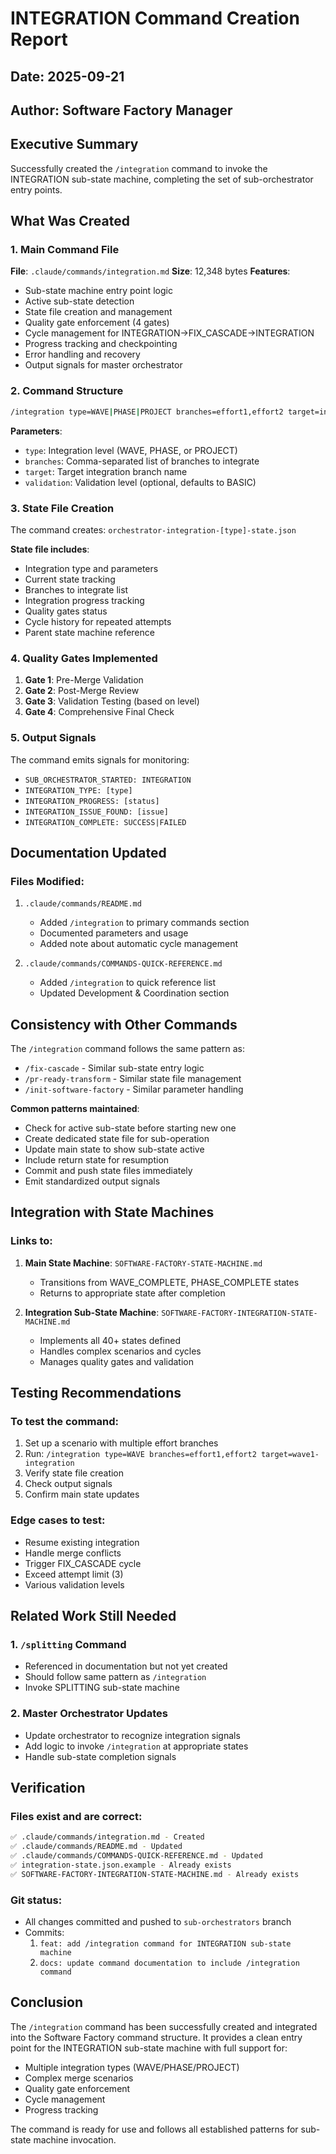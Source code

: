 # INTEGRATION Command Creation Report

## Date: 2025-09-21
## Author: Software Factory Manager

## Executive Summary
Successfully created the `/integration` command to invoke the INTEGRATION sub-state machine, completing the set of sub-orchestrator entry points.

## What Was Created

### 1. Main Command File
**File**: `.claude/commands/integration.md`
**Size**: 12,348 bytes
**Features**:
- Sub-state machine entry point logic
- Active sub-state detection
- State file creation and management
- Quality gate enforcement (4 gates)
- Cycle management for INTEGRATION→FIX_CASCADE→INTEGRATION
- Progress tracking and checkpointing
- Error handling and recovery
- Output signals for master orchestrator

### 2. Command Structure
```bash
/integration type=WAVE|PHASE|PROJECT branches=effort1,effort2 target=integration-branch validation=BASIC|FULL|COMPREHENSIVE
```

**Parameters**:
- `type`: Integration level (WAVE, PHASE, or PROJECT)
- `branches`: Comma-separated list of branches to integrate
- `target`: Target integration branch name
- `validation`: Validation level (optional, defaults to BASIC)

### 3. State File Creation
The command creates: `orchestrator-integration-[type]-state.json`

**State file includes**:
- Integration type and parameters
- Current state tracking
- Branches to integrate list
- Integration progress tracking
- Quality gates status
- Cycle history for repeated attempts
- Parent state machine reference

### 4. Quality Gates Implemented
1. **Gate 1**: Pre-Merge Validation
2. **Gate 2**: Post-Merge Review
3. **Gate 3**: Validation Testing (based on level)
4. **Gate 4**: Comprehensive Final Check

### 5. Output Signals
The command emits signals for monitoring:
- `SUB_ORCHESTRATOR_STARTED: INTEGRATION`
- `INTEGRATION_TYPE: [type]`
- `INTEGRATION_PROGRESS: [status]`
- `INTEGRATION_ISSUE_FOUND: [issue]`
- `INTEGRATION_COMPLETE: SUCCESS|FAILED`

## Documentation Updated

### Files Modified:
1. `.claude/commands/README.md`
   - Added `/integration` to primary commands section
   - Documented parameters and usage
   - Added note about automatic cycle management

2. `.claude/commands/COMMANDS-QUICK-REFERENCE.md`
   - Added `/integration` to quick reference list
   - Updated Development & Coordination section

## Consistency with Other Commands

The `/integration` command follows the same pattern as:
- `/fix-cascade` - Similar sub-state entry logic
- `/pr-ready-transform` - Similar state file management
- `/init-software-factory` - Similar parameter handling

**Common patterns maintained**:
- Check for active sub-state before starting new one
- Create dedicated state file for sub-operation
- Update main state to show sub-state active
- Include return state for resumption
- Commit and push state files immediately
- Emit standardized output signals

## Integration with State Machines

### Links to:
1. **Main State Machine**: `SOFTWARE-FACTORY-STATE-MACHINE.md`
   - Transitions from WAVE_COMPLETE, PHASE_COMPLETE states
   - Returns to appropriate state after completion

2. **Integration Sub-State Machine**: `SOFTWARE-FACTORY-INTEGRATION-STATE-MACHINE.md`
   - Implements all 40+ states defined
   - Handles complex scenarios and cycles
   - Manages quality gates and validation

## Testing Recommendations

### To test the command:
1. Set up a scenario with multiple effort branches
2. Run: `/integration type=WAVE branches=effort1,effort2 target=wave1-integration`
3. Verify state file creation
4. Check output signals
5. Confirm main state updates

### Edge cases to test:
- Resume existing integration
- Handle merge conflicts
- Trigger FIX_CASCADE cycle
- Exceed attempt limit (3)
- Various validation levels

## Related Work Still Needed

### 1. `/splitting` Command
- Referenced in documentation but not yet created
- Should follow same pattern as `/integration`
- Invoke SPLITTING sub-state machine

### 2. Master Orchestrator Updates
- Update orchestrator to recognize integration signals
- Add logic to invoke `/integration` at appropriate states
- Handle sub-state completion signals

## Verification

### Files exist and are correct:
```bash
✅ .claude/commands/integration.md - Created
✅ .claude/commands/README.md - Updated
✅ .claude/commands/COMMANDS-QUICK-REFERENCE.md - Updated
✅ integration-state.json.example - Already exists
✅ SOFTWARE-FACTORY-INTEGRATION-STATE-MACHINE.md - Already exists
```

### Git status:
- All changes committed and pushed to `sub-orchestrators` branch
- Commits:
  1. `feat: add /integration command for INTEGRATION sub-state machine`
  2. `docs: update command documentation to include /integration command`

## Conclusion

The `/integration` command has been successfully created and integrated into the Software Factory command structure. It provides a clean entry point for the INTEGRATION sub-state machine with full support for:
- Multiple integration types (WAVE/PHASE/PROJECT)
- Complex merge scenarios
- Quality gate enforcement
- Cycle management
- Progress tracking

The command is ready for use and follows all established patterns for sub-state machine invocation.